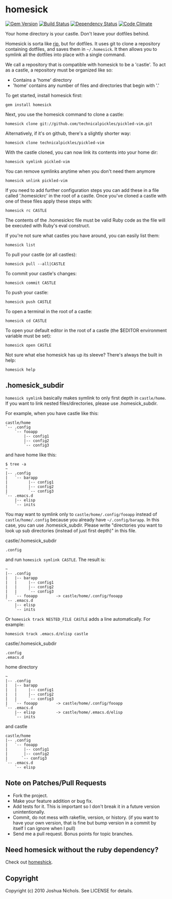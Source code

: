 # homesick

[![Gem Version](https://badge.fury.io/rb/homesick.png)](http://badge.fury.io/rb/homesick)
[![Build Status](https://travis-ci.org/technicalpickles/homesick.png?branch=master)](https://travis-ci.org/technicalpickles/homesick)
[![Dependency Status](https://gemnasium.com/technicalpickles/homesick.png)](https://gemnasium.com/technicalpickles/homesick)
[![Code Climate](https://codeclimate.com/github/technicalpickles/homesick.png)](https://codeclimate.com/github/technicalpickles/homesick)

Your home directory is your castle. Don't leave your dotfiles behind.

Homesick is sorta like [rip](http://github.com/defunkt/rip), but for dotfiles. It uses git to clone a repository containing dotfiles, and saves them in `~/.homesick`. It then allows you to symlink all the dotfiles into place with a single command.

We call a repository that is compatible with homesick to be a 'castle'. To act as a castle, a repository must be organized like so:

* Contains a 'home' directory
* 'home' contains any number of files and directories that begin with '.'

To get started, install homesick first:

    gem install homesick

Next, you use the homesick command to clone a castle:

    homesick clone git://github.com/technicalpickles/pickled-vim.git

Alternatively, if it's on github, there's a slightly shorter way:

    homesick clone technicalpickles/pickled-vim

With the castle cloned, you can now link its contents into your home dir:

    homesick symlink pickled-vim

You can remove symlinks anytime when you don't need them anymore

    homesick unlink pickled-vim

If you need to add further configuration steps you can add these in a file called '.homesickrc' in the root of a castle. Once you've cloned a castle with one of these files apply these steps with:

    homesick rc CASTLE

The contents of the .homesickrc file must be valid Ruby code as the file will be executed with Ruby's eval construct.

If you're not sure what castles you have around, you can easily list them:

    homesick list

To pull your castle (or all castles):

    homesick pull --all|CASTLE

To commit your castle's changes:

    homesick commit CASTLE

To push your castle:

    homesick push CASTLE

To open a terminal in the root of a castle:

    homesick cd CASTLE

To open your default editor in the root of a castle (the $EDITOR environment variable must be set):

    homesick open CASTLE

Not sure what else homesick has up its sleeve? There's always the built in help:

    homesick help

## .homesick_subdir

`homesick symlink` basically makes symlink to only first depth in `castle/home`. If you want to link nested files/directories, please use .homesick_subdir.

For example, when you have castle like this:

    castle/home
    `-- .config
        `-- fooapp
            |-- config1
            |-- config2
            `-- config3

and have home like this:

    $ tree -a
    ~
    |-- .config
    |   `-- barapp
    |         |-- config1
    |         |-- config2
    |         `-- config3
    `-- .emacs.d
        |-- elisp
        `-- inits

You may want to symlink only to `castle/home/.config/fooapp` instead of `castle/home/.config` because you already have `~/.config/barapp`. In this case, you can use .homesick_subdir. Please write "directories you want to look up sub directories (instead of just first depth)" in this file.

castle/.homesick_subdir

    .config

and run `homesick symlink CASTLE`. The result is:

    ~
    |-- .config
    |   |-- barapp
    |   |     |-- config1
    |   |     |-- config2
    |   |     `-- config3
    |   `-- fooapp        -> castle/home/.config/fooapp
    `-- .emacs.d
        |-- elisp
        `-- inits

Or `homesick track NESTED_FILE CASTLE` adds a line automatically. For example:

    homesick track .emacs.d/elisp castle

castle/.homesick_subdir

    .config
	.emacs.d

home directory

    ~
    |-- .config
    |   |-- barapp
    |   |     |-- config1
    |   |     |-- config2
    |   |     `-- config3
    |   `-- fooapp        -> castle/home/.config/fooapp
    `-- .emacs.d
        |-- elisp         -> castle/home/.emacs.d/elisp
        `-- inits

and castle

    castle/home
    |-- .config
    |   `-- fooapp
    |       |-- config1
    |       |-- config2
    |      `-- config3
    `-- .emacs.d
        `-- elisp

## Note on Patches/Pull Requests
 
* Fork the project.
* Make your feature addition or bug fix.
* Add tests for it. This is important so I don't break it in a future version unintentionally.
* Commit, do not mess with rakefile, version, or history.  (if you want to have your own version, that is fine but bump version in a commit by itself I can ignore when I pull)
* Send me a pull request. Bonus points for topic branches.

## Need homesick without the ruby dependency?

Check out [homeshick](https://github.com/andsens/homeshick).

## Copyright

Copyright (c) 2010 Joshua Nichols. See LICENSE for details.
